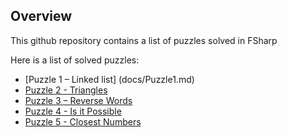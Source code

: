 ## Overview
This github repository contains a list of puzzles solved in FSharp

Here is a list of solved puzzles:

* [Puzzle 1 – Linked list] (docs/Puzzle1.md)
* [Puzzle 2 - Triangles](docs/Puzzle2.md)
* [Puzzle 3 – Reverse Words](docs/Puzzle3.md)
* [Puzzle 4 - Is it Possible](docs/Puzzle4.md)
* [Puzzle 5 - Closest Numbers](docs/Puzzle5.md)










